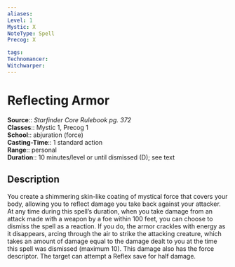 ```yaml
---
aliases: 
Level: 1
Mystic: X
NoteType: Spell
Precog: X

tags: 
Technomancer: 
Witchwarper: 
---
```


# Reflecting Armor

**Source**:: _Starfinder Core Rulebook pg. 372_  
**Classes**:: Mystic 1, Precog 1  
**School**:: abjuration (force)  
**Casting-Time**:: 1 standard action  
**Range**:: personal  
**Duration**:: 10 minutes/level or until dismissed (D); see text  

## Description

You create a shimmering skin-like coating of mystical force that covers your body, allowing you to reflect damage you take back against your attacker. At any time during this spell’s duration, when you take damage from an attack made with a weapon by a foe within 100 feet, you can choose to dismiss the spell as a reaction. If you do, the armor crackles with energy as it disappears, arcing through the air to strike the attacking creature, which takes an amount of damage equal to the damage dealt to you at the time this spell was dismissed (maximum 10). This damage also has the force descriptor. The target can attempt a Reflex save for half damage.
